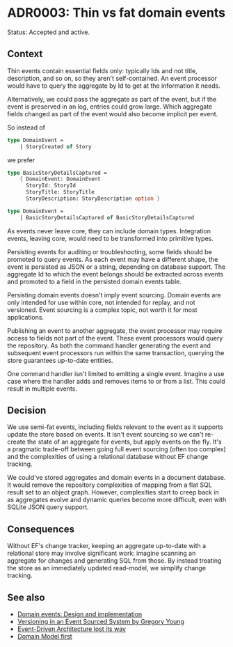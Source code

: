 # ADR0003: Thin vs fat domain events

Status: Accepted and active.

## Context

Thin events contain essential fields only: typically Ids and not title,
description, and so on, so they aren't self-contained. An event processor would
have to query the aggregate by Id to get at the information it needs.

Alternatively, we could pass the aggregate as part of the event, but if the
event is preserved in an log, entries could grow large. Which aggregate fields
changed as part of the event would also become implicit per event.

So instead of

```fsharp
type DomainEvent =
    | StoryCreated of Story
```

we prefer

```fsharp
type BasicStoryDetailsCaptured =
    { DomainEvent: DomainEvent
      StoryId: StoryId
      StoryTitle: StoryTitle
      StoryDescription: StoryDescription option }

type DomainEvent =
    | BasicStoryDetailsCaptured of BasicStoryDetailsCaptured
```

As events never leave core, they can include domain types. Integration events,
leaving core, would need to be transformed into primitive types.

Persisting events for auditing or troubleshooting, some fields should be
promoted to query events. As each event may have a different shape, the event is
persisted as JSON or a string, depending on database support. The aggregate Id
to which the event belongs should be extracted across events and promoted to a
field in the persisted domain events table.

Persisting domain events doesn't imply event sourcing. Domain events are only
intended for use within core, not intended for replay, and not versioned. Event
sourcing is a complex topic, not worth it for most applications.

Publishing an event to another aggregate, the event processor may require access
to fields not part of the event. These event processors would query the
repository. As both the command handler generating the event and subsequent
event processors run within the same transaction, querying the store guarantees
up-to-date entities.

One command handler isn't limited to emitting a single event. Imagine a use case
where the handler adds and removes items to or from a list. This could result in
multiple events.

## Decision

We use semi-fat events, including fields relevant to the event as it supports
update the store based on events. It isn't event sourcing so we can't re-create
the state of an aggregate for events, but apply events on the fly. It's a
pragmatic trade-off between going full event sourcing (often too complex) and
the complexities of using a relational database without EF change tracking.

We could've stored aggregates and domain events in a document database. It would
remove the repository complexities of mapping from a flat SQL result set to an
object graph. However, complexities start to creep back in as aggregates evolve
and dynamic queries become more difficult, even with SQLite JSON query support.

## Consequences

Without EF's change tracker, keeping an aggregate up-to-date with a relational
store may involve significant work: imagine scanning an aggregate for changes
and generating SQL from those. By instead treating the store as an immediately
updated read-model, we simplify change tracking.

## See also

- [Domain events: Design and
  implementation](https://learn.microsoft.com/en-us/dotnet/architecture/microservices/microservice-ddd-cqrs-patterns/domain-events-design-implementation)
- [Versioning in an Event Sourced System by Gregory Young](https://leanpub.com/esversioning)
- [Event-Driven Architecture lost its way](https://www.youtube.com/watch?v=YusVrd9rHJU)
- [Domain Model first](https://blog.ploeh.dk/2023/10/23/domain-model-first)